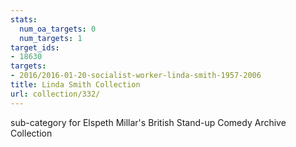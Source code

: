 ```yaml
---
stats:
  num_oa_targets: 0
  num_targets: 1
target_ids:
- 18630
targets:
- 2016/2016-01-20-socialist-worker-linda-smith-1957-2006
title: Linda Smith Collection
url: collection/332/
---
```


sub-category for Elspeth Millar's British Stand-up Comedy Archive Collection